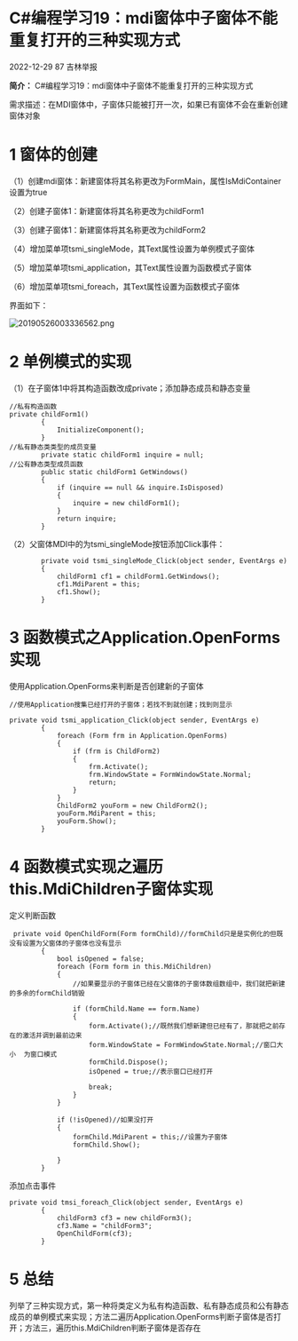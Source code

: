 # C#编程学习19：mdi窗体中子窗体不能重复打开的三种实现方式

2022-12-29 87 吉林举报

**简介：** C#编程学习19：mdi窗体中子窗体不能重复打开的三种实现方式

需求描述：在MDI窗体中，子窗体只能被打开一次，如果已有窗体不会在重新创建窗体对象

# 1 窗体的创建

（1）创建mdi窗体：新建窗体将其名称更改为FormMain，属性IsMdiContainer设置为true



（2）创建子窗体1：新建窗体将其名称更改为childForm1



（3）创建子窗体1：新建窗体将其名称更改为childForm2



（4）增加菜单项tsmi_singleMode，其Text属性设置为单例模式子窗体



（5）增加菜单项tsmi_application，其Text属性设置为函数模式子窗体



（6）增加菜单项tsmi_foreach，其Text属性设置为函数模式子窗体



界面如下：

![20190526003336562.png](https://ucc.alicdn.com/pic/developer-ecology/prk5jtgggn43i_42785cab775e4bdf9354cb2dcc6ef58a.png)

# 2 单例模式的实现

（1）在子窗体1中将其构造函数改成private；添加静态成员和静态变量

```
//私有构造函数        
private childForm1()
        {
            InitializeComponent();
        }
//私有静态类类型的成员变量
        private static childForm1 inquire = null;
//公有静态类型成员函数
        public static childForm1 GetWindows()
        {
            if (inquire == null && inquire.IsDisposed)
            {
                inquire = new childForm1();
            }
            return inquire;            
        }
```

（2）父窗体MDI中的为tsmi_singleMode按钮添加Click事件：

```
        private void tsmi_singleMode_Click(object sender, EventArgs e)
        {
            childForm1 cf1 = childForm1.GetWindows();
            cf1.MdiParent = this;
            cf1.Show();
        }
```

# 3 函数模式之Application.OpenForms实现

使用Application.OpenForms来判断是否创建新的子窗体

```
//使用Application搜集已经打开的子窗体；若找不到就创建；找到则显示
          
private void tsmi_application_Click(object sender, EventArgs e)
        {
            foreach (Form frm in Application.OpenForms)            
            {
                if (frm is ChildForm2)
                {
                    frm.Activate();
                    frm.WindowState = FormWindowState.Normal;
                    return;
                }
            }
            ChildForm2 youForm = new ChildForm2();
            youForm.MdiParent = this;
            youForm.Show();
        }
```

# 4 函数模式实现之遍历this.MdiChildren子窗体实现

定义判断函数

```
 private void OpenChildForm(Form formChild)//formChild只是是实例化的但既没有设置为父窗体的子窗体也没有显示
        {
            bool isOpened = false;
            foreach (Form form in this.MdiChildren)
            {
                //如果要显示的子窗体已经在父窗体的子窗体数组数组中，我们就把新建的多余的formChild销毁
 
                if (formChild.Name == form.Name)
                {
                    form.Activate();//既然我们想新建但已经有了，那就把之前存在的激活并调到最前边来
                    form.WindowState = FormWindowState.Normal;//窗口大小  为窗口模式
                    formChild.Dispose();
                    isOpened = true;//表示窗口已经打开
 
                    break;
                }
            }
 
            if (!isOpened)//如果没打开
            {
                formChild.MdiParent = this;//设置为子窗体
                formChild.Show();
 
            }
        }
```

添加点击事件

```
private void tmsi_foreach_Click(object sender, EventArgs e)
        {
            childForm3 cf3 = new childForm3();
            cf3.Name = "childForm3";
            OpenChildForm(cf3);
        }
```

# 5 总结

列举了三种实现方式，第一种将类定义为私有构造函数、私有静态成员和公有静态成员的单例模式来实现；方法二遍历Application.OpenForms判断子窗体是否打开；方法三，遍历this.MdiChildren判断子窗体是否存在
